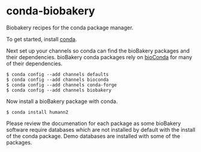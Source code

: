 # conda-biobakery #
Biobakery recipes for the conda package manager.

To get started, install [conda](http://docs.anaconda.com/anaconda-cloud/user-guide/getting-started/).

Next set up your channels so conda can find the bioBakery packages and their dependencies.
bioBakery conda packages rely on [bioConda](https://bioconda.github.io/) for many of their dependencies.

```
$ conda config --add channels defaults
$ conda config --add channels bioconda
$ conda config --add channels conda-forge
$ conda config --add channels biobakery
```

Now install a bioBakery package with conda.

```
$ conda install humann2
```

Please review the documenation for each package as some bioBakery software require databases which are
 not installed by default with the install of the conda package. Demo databases are installed with some of the packages.

